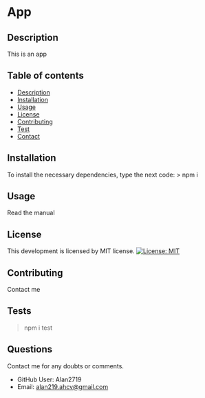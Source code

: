 # App
  ## Description
   This is an app
  ## Table of contents
   - [Description](#Description)
   - [Installation](#Installation)
   - [Usage](#Usage)
   - [License](#License)
   - [Contributing](#Contributing)
   - [Test](#Test)
   - [Contact](#Contact)
  
  ## Installation
  To install the necessary dependencies, type the next code:
    > npm i
  ## Usage
  Read the manual
  ## License
  This development is licensed by MIT license.
  [![License: MIT](https://img.shields.io/badge/License-MIT-yellow.svg)](https://opensource.org/licenses/MIT)
  ## Contributing
  Contact me
  ## Tests
   >npm i test
  ## Questions
  Contact me for any doubts or comments.
  * GitHub User: Alan2719
  * Email: <alan219.ahcv@gmail.com>